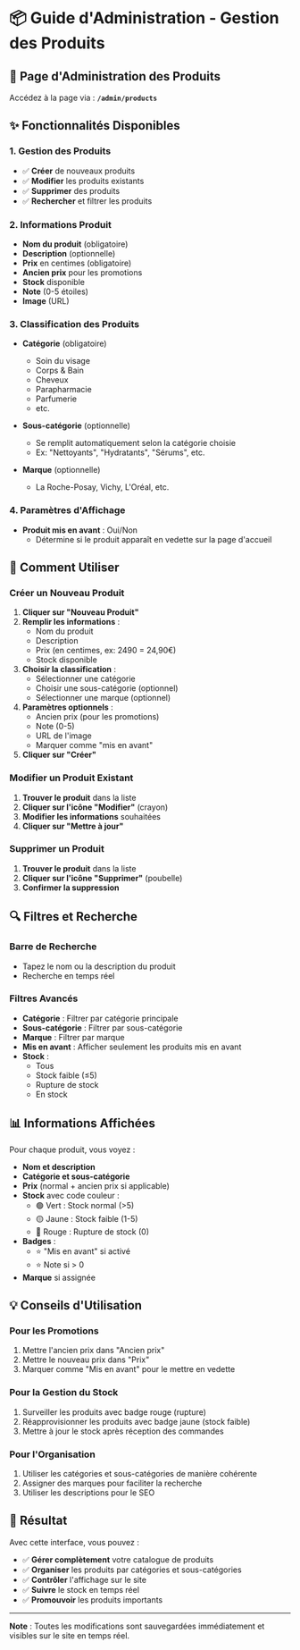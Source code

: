 # 📦 Guide d'Administration - Gestion des Produits

## 🎯 **Page d'Administration des Produits**

Accédez à la page via : **`/admin/products`**

## ✨ **Fonctionnalités Disponibles**

### **1. Gestion des Produits**
- ✅ **Créer** de nouveaux produits
- ✅ **Modifier** les produits existants
- ✅ **Supprimer** des produits
- ✅ **Rechercher** et filtrer les produits

### **2. Informations Produit**
- **Nom du produit** (obligatoire)
- **Description** (optionnelle)
- **Prix** en centimes (obligatoire)
- **Ancien prix** pour les promotions
- **Stock** disponible
- **Note** (0-5 étoiles)
- **Image** (URL)

### **3. Classification des Produits**
- **Catégorie** (obligatoire)
  - Soin du visage
  - Corps & Bain
  - Cheveux
  - Parapharmacie
  - Parfumerie
  - etc.

- **Sous-catégorie** (optionnelle)
  - Se remplit automatiquement selon la catégorie choisie
  - Ex: "Nettoyants", "Hydratants", "Sérums", etc.

- **Marque** (optionnelle)
  - La Roche-Posay, Vichy, L'Oréal, etc.

### **4. Paramètres d'Affichage**
- **Produit mis en avant** : Oui/Non
  - Détermine si le produit apparaît en vedette sur la page d'accueil

## 🚀 **Comment Utiliser**

### **Créer un Nouveau Produit**

1. **Cliquer sur "Nouveau Produit"**
2. **Remplir les informations** :
   - Nom du produit
   - Description
   - Prix (en centimes, ex: 2490 = 24,90€)
   - Stock disponible
3. **Choisir la classification** :
   - Sélectionner une catégorie
   - Choisir une sous-catégorie (optionnel)
   - Sélectionner une marque (optionnel)
4. **Paramètres optionnels** :
   - Ancien prix (pour les promotions)
   - Note (0-5)
   - URL de l'image
   - Marquer comme "mis en avant"
5. **Cliquer sur "Créer"**

### **Modifier un Produit Existant**

1. **Trouver le produit** dans la liste
2. **Cliquer sur l'icône "Modifier"** (crayon)
3. **Modifier les informations** souhaitées
4. **Cliquer sur "Mettre à jour"**

### **Supprimer un Produit**

1. **Trouver le produit** dans la liste
2. **Cliquer sur l'icône "Supprimer"** (poubelle)
3. **Confirmer la suppression**

## 🔍 **Filtres et Recherche**

### **Barre de Recherche**
- Tapez le nom ou la description du produit
- Recherche en temps réel

### **Filtres Avancés**
- **Catégorie** : Filtrer par catégorie principale
- **Sous-catégorie** : Filtrer par sous-catégorie
- **Marque** : Filtrer par marque
- **Mis en avant** : Afficher seulement les produits mis en avant
- **Stock** : 
  - Tous
  - Stock faible (≤5)
  - Rupture de stock
  - En stock

## 📊 **Informations Affichées**

Pour chaque produit, vous voyez :
- **Nom et description**
- **Catégorie et sous-catégorie**
- **Prix** (normal + ancien prix si applicable)
- **Stock** avec code couleur :
  - 🟢 Vert : Stock normal (>5)
  - 🟡 Jaune : Stock faible (1-5)
  - 🔴 Rouge : Rupture de stock (0)
- **Badges** :
  - ⭐ "Mis en avant" si activé
  - ⭐ Note si > 0
- **Marque** si assignée

## 💡 **Conseils d'Utilisation**

### **Pour les Promotions**
1. Mettre l'ancien prix dans "Ancien prix"
2. Mettre le nouveau prix dans "Prix"
3. Marquer comme "Mis en avant" pour le mettre en vedette

### **Pour la Gestion du Stock**
1. Surveiller les produits avec badge rouge (rupture)
2. Réapprovisionner les produits avec badge jaune (stock faible)
3. Mettre à jour le stock après réception des commandes

### **Pour l'Organisation**
1. Utiliser les catégories et sous-catégories de manière cohérente
2. Assigner des marques pour faciliter la recherche
3. Utiliser les descriptions pour le SEO

## 🎯 **Résultat**

Avec cette interface, vous pouvez :
- ✅ **Gérer complètement** votre catalogue de produits
- ✅ **Organiser** les produits par catégories et sous-catégories
- ✅ **Contrôler** l'affichage sur le site
- ✅ **Suivre** le stock en temps réel
- ✅ **Promouvoir** les produits importants

---

**Note** : Toutes les modifications sont sauvegardées immédiatement et visibles sur le site en temps réel.
